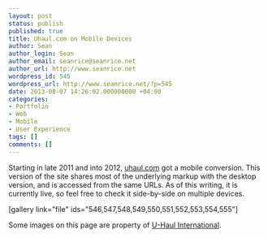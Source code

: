 ```yaml
---
layout: post
status: publish
published: true
title: Uhaul.com on Mobile Devices
author: Sean
author_login: Sean
author_email: seanrice@seanrice.net
author_url: http://www.seanrice.net
wordpress_id: 545
wordpress_url: http://www.seanrice.net/?p=545
date: 2013-08-07 14:26:02.000000000 +04:00
categories:
- Portfolio
- Web
- Mobile
- User Experience
tags: []
comments: []
---
```

Starting in late 2011 and into 2012, <a href="http://uhaul.com" target="_blank">uhaul.com</a> got a mobile conversion. This version of the site shares most of the underlying markup with the desktop version, and is accessed from the same URLs. As of this writing, it is currently live, so feel free to check it side-by-side on multiple devices.

[gallery link="file" ids="546,547,548,549,550,551,552,553,554,555"]

Some images on this page are property of <a href="http://www.uhaul.com/">U-Haul International</a>.
